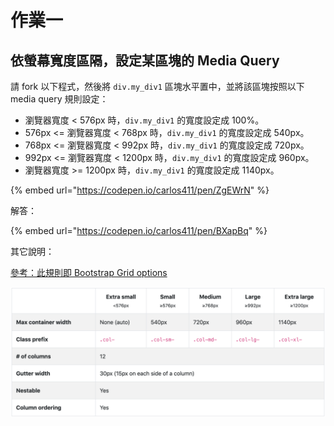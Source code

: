# 作業一

## 依螢幕寬度區隔，設定某區塊的 Media Query

請 fork 以下程式，然後將 `div.my_div1` 區塊水平置中，並將該區塊按照以下 media query 規則設定：

* 瀏覽器寬度 &lt; 576px 時，`div.my_div1` 的寬度設定成 100%。
* 576px &lt;= 瀏覽器寬度 &lt; 768px 時，`div.my_div1` 的寬度設定成 540px。
* 768px &lt;= 瀏覽器寬度 &lt; 992px 時，`div.my_div1` 的寬度設定成 720px。
* 992px &lt;= 瀏覽器寬度 &lt; 1200px 時，`div.my_div1` 的寬度設定成 960px。
* 瀏覽器寬度 &gt;= 1200px 時，`div.my_div1` 的寬度設定成 1140px。

{% embed url="https://codepen.io/carlos411/pen/ZgEWrN" %}

解答：

{% embed url="https://codepen.io/carlos411/pen/BXapBq" %}



其它說明：

[參考：此規則即 Bootstrap Grid options](https://getbootstrap.com/docs/4.3/layout/grid/#grid-options)

![Bootstrap Grid Options](../../.gitbook/assets/bootstrap_grid_options.png)

